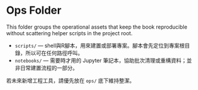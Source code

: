 # Ops Folder

This folder groups the operational assets that keep the book reproducible without scattering helper scripts in the project root.

- `scripts/` — shell與R腳本，用來建置或部署專案。腳本會先定位到專案根目錄，所以可在任何路徑呼叫。
- `notebooks/` — 需要時才用的 Jupyter 筆記本，協助批次清理或重構資料；並非日常建置流程的一部分。

若未來新增工程工具，請優先放在 `ops/` 底下維持整潔。
